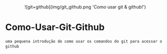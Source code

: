 <center>
    ![git+github](img/git_github.png 'Como usar git & github!')
</center>

# Como-Usar-Git-Github
    uma pequena introdução de como usar os comandos do git para acessar o github
